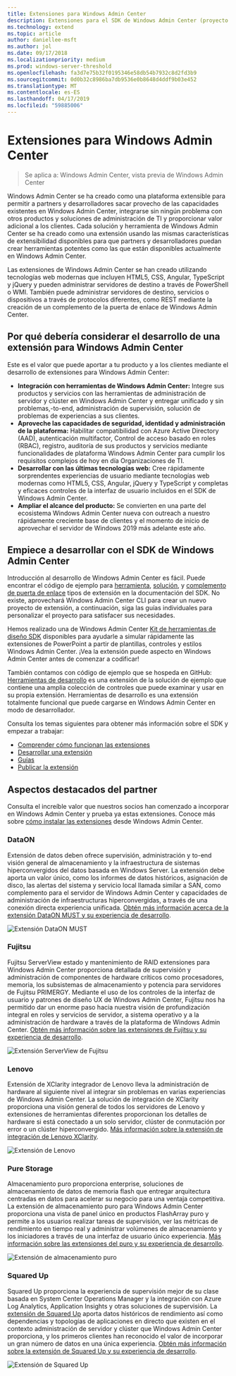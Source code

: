 ```yaml
---
title: Extensiones para Windows Admin Center
description: Extensiones para el SDK de Windows Admin Center (proyecto Honolulu)
ms.technology: extend
ms.topic: article
author: daniellee-msft
ms.author: jol
ms.date: 09/17/2018
ms.localizationpriority: medium
ms.prod: windows-server-threshold
ms.openlocfilehash: fa3d7e75b32f0195346e58db54b7932c8d2fd3b9
ms.sourcegitcommit: 0d0b32c8986ba7db9536e0b8648d4ddf9b03e452
ms.translationtype: MT
ms.contentlocale: es-ES
ms.lasthandoff: 04/17/2019
ms.locfileid: "59885006"
---
```

# <a name="extensions-for-windows-admin-center"></a>Extensiones para Windows Admin Center

>Se aplica a: Windows Admin Center, vista previa de Windows Admin Center

Windows Admin Center se ha creado como una plataforma extensible para permitir a partners y desarrolladores sacar provecho de las capacidades existentes en Windows Admin Center, integrarse sin ningún problema con otros productos y soluciones de administración de TI y proporcionar valor adicional a los clientes. Cada solución y herramienta de Windows Admin Center se ha creado como una extensión usando las mismas características de extensibilidad disponibles para que partners y desarrolladores puedan crear herramientas potentes como las que están disponibles actualmente en Windows Admin Center.

Las extensiones de Windows Admin Center se han creado utilizando tecnologías web modernas que incluyen HTML5, CSS, Angular, TypeScript y jQuery y pueden administrar servidores de destino a través de PowerShell o WMI. También puede administrar servidores de destino, servicios o dispositivos a través de protocolos diferentes, como REST mediante la creación de un complemento de la puerta de enlace de Windows Admin Center.

## <a name="why-you-should-consider-developing-an-extension-for-windows-admin-center"></a>Por qué debería considerar el desarrollo de una extensión para Windows Admin Center

Este es el valor que puede aportar a tu producto y a los clientes mediante el desarrollo de extensiones para Windows Admin Center:

- **Integración con herramientas de Windows Admin Center:** Integre sus productos y servicios con las herramientas de administración de servidor y clúster en Windows Admin Center y entregar unificado y sin problemas,-to-end, administración de supervisión, solución de problemas de experiencias a sus clientes.
- **Aproveche las capacidades de seguridad, identidad y administración de la plataforma:** Habilitar compatibilidad con Azure Active Directory (AAD), autenticación multifactor, Control de acceso basado en roles (RBAC), registro, auditoría de sus productos y servicios mediante funcionalidades de plataforma Windows Admin Center para cumplir los requisitos complejos de hoy en día Organizaciones de TI.
- **Desarrollar con las últimas tecnologías web:** Cree rápidamente sorprendentes experiencias de usuario mediante tecnologías web modernas como HTML5, CSS, Angular, jQuery y TypeScript y completas y eficaces controles de la interfaz de usuario incluidos en el SDK de Windows Admin Center.
- **Ampliar el alcance del producto:** Se convierten en una parte del ecosistema Windows Admin Center nueva con outreach a nuestro rápidamente creciente base de clientes y el momento de inicio de aprovechar el servidor de Windows 2019 más adelante este año.

## <a name="start-developing-with-the-windows-admin-center-sdk"></a>Empiece a desarrollar con el SDK de Windows Admin Center

Introducción al desarrollo de Windows Admin Center es fácil.  Puede encontrar el código de ejemplo para [herramienta](develop-tool.md), [solución](develop-solution.md), y [complemento de puerta de enlace](develop-gateway-plugin.md) tipos de extensión en la documentación del SDK. No existe, aprovechará Windows Admin Center CLI para crear un nuevo proyecto de extensión, a continuación, siga las guías individuales para personalizar el proyecto para satisfacer sus necesidades.

Hemos realizado una de Windows Admin Center [Kit de herramientas de diseño SDK](https://github.com/Microsoft/windows-admin-center-sdk/blob/master/WindowsAdminCenterDesignToolkit.zip) disponibles para ayudarle a simular rápidamente las extensiones de PowerPoint a partir de plantillas, controles y estilos Windows Admin Center. ¡Vea la extensión puede aspecto en Windows Admin Center antes de comenzar a codificar!

También contamos con código de ejemplo que se hospeda en GitHub: [Herramientas de desarrollo](https://aka.ms/wacsdk) es una extensión de la solución de ejemplo que contiene una amplia colección de controles que puede examinar y usar en su propia extensión. Herramientas de desarrollo es una extensión totalmente funcional que puede cargarse en Windows Admin Center en modo de desarrollador.

Consulta los temas siguientes para obtener más información sobre el SDK y empezar a trabajar:

- [Comprender cómo funcionan las extensiones](understand-extensions.md)
- [Desarrollar una extensión](developing-extensions.md)
- [Guías](guides.md)
- [Publicar la extensión](publish-extensions.md)

## <a name="partner-spotlight"></a>Aspectos destacados del partner

Consulta el increíble valor que nuestros socios han comenzado a incorporar en Windows Admin Center y prueba ya estas extensiones. Conoce más sobre [cómo instalar las extensiones](../configure/using-extensions.md) desde Windows Admin Center.

### <a name="dataon"></a>DataON

Extensión de datos deben ofrece supervisión, administración y to-end visión general de almacenamiento y la infraestructura de sistemas hiperconvergidos del datos basada en Windows Server. La extensión debe aporta un valor único, como los informes de datos históricos, asignación de disco, las alertas del sistema y servicio local llamada similar a SAN, como complemento para el servidor de Windows Admin Center y capacidades de administración de infraestructuras hiperconvergidas, a través de una conexión directa experiencia unificada. [Obtén más información acerca de la extensión DataON MUST y su experiencia de desarrollo](case-studies/dataon.md).

![Extensión DataON MUST](../media/extensibility-overview/dataon-must-extension.png)

### <a name="fujitsu"></a>Fujitsu

Fujitsu ServerView estado y mantenimiento de RAID extensiones para Windows Admin Center proporciona detallada de supervisión y administración de componentes de hardware críticos como procesadores, memoria, los subsistemas de almacenamiento y potencia para servidores de Fujitsu PRIMERGY. Mediante el uso de los controles de la interfaz de usuario y patrones de diseño UX de Windows Admin Center, Fujitsu nos ha permitido dar un enorme paso hacia nuestra visión de profundización integral en roles y servicios de servidor, a sistema operativo y a la administración de hardware a través de la plataforma de Windows Admin Center. [Obtén más información sobre las extensiones de Fujitsu y su experiencia de desarrollo](case-studies/fujitsu.md).

![Extensión ServerView de Fujitsu](../media/extensibility-overview/fujitsu-serverview-extension.png)

### <a name="lenovo"></a>Lenovo

Extensión de XClarity integrador de Lenovo lleva la administración de hardware al siguiente nivel al integrar sin problemas en varias experiencias de Windows Admin Center. La solución de integración de XClarity proporciona una visión general de todos los servidores de Lenovo y extensiones de herramientas diferentes proporcionan los detalles de hardware si está conectado a un solo servidor, clúster de conmutación por error o un clúster hiperconvergido. [Más información sobre la extensión de integración de Lenovo XClarity](case-studies/lenovo.md).

![Extensión de Lenovo](../media/extensibility-overview/lenovo-extension.png)

### <a name="pure-storage"></a>Pure Storage

Almacenamiento puro proporciona enterprise, soluciones de almacenamiento de datos de memoria flash que entregar arquitectura centradas en datos para acelerar su negocio para una ventaja competitiva. La extensión de almacenamiento puro para Windows Admin Center proporciona una vista de panel único en productos FlashArray puro y permite a los usuarios realizar tareas de supervisión, ver las métricas de rendimiento en tiempo real y administrar volúmenes de almacenamiento y los iniciadores a través de una interfaz de usuario único experiencia. [Más información sobre las extensiones del puro y su experiencia de desarrollo](case-studies/purestorage.md).

![Extensión de almacenamiento puro](../media/extensibility-overview/purestorage-extension.png)

### <a name="squared-up"></a>Squared Up

Squared Up proporciona la experiencia de supervisión mejor de su clase basada en System Center Operations Manager y la integración con Azure Log Analytics, Application Insights y otras soluciones de supervisión. La [extensión de Squared Up](https://squaredup.com/product/honolulu/windows-admin-center-extension/?utm_source=microsoft-docs&utm_medium=public-relations&utm_campaign=honolulu) aporta datos históricos de rendimiento así como dependencias y topologías de aplicaciones en directo que existen en el contexto administración de servidor y clúster que Windows Admin Center proporciona, y los primeros clientes han reconocido el valor de incorporar un gran número de datos en una única experiencia. [Obtén más información sobre la extensión de Squared Up y su experiencia de desarrollo](case-studies/squared-up.md).

![Extensión de Squared Up](../media/extensibility-overview/squaredup-extension.png)